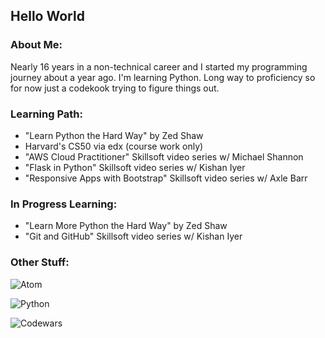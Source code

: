 <h2>Hello World</h2>

<h3>About Me:</h3>  
<p>Nearly 16 years in a non-technical career and I started my programming journey about a year ago.  I'm learning Python.  Long way to proficiency so for now just a codekook trying to figure things out.</p>

<h3>Learning Path:</h3>
<ul>
  <li>"Learn Python the Hard Way" by Zed Shaw</li>
  <li>Harvard's CS50 via edx (course work only)</li>
  <li>"AWS Cloud Practitioner" Skillsoft video series w/ Michael Shannon</li>
  <li>"Flask in Python" Skillsoft video series w/ Kishan Iyer</li>
  <li>"Responsive Apps with Bootstrap" Skillsoft video series w/ Axle Barr</li>
</ul>

<h3>In Progress Learning:</h3>
<ul>
  <li>"Learn More Python the Hard Way" by Zed Shaw</li>
  <li>"Git and GitHub" Skillsoft video series w/ Kishan Iyer</li>
</ul>

<h3>Other Stuff:</h3>

![Atom](https://raw.githubusercontent.com/codekook/ReadMe/main/atom.svg)

![Python](https://staging.python.org/static/community_logos/python-powered-w-70x28.png)

![Codewars](https://www.codewars.com/users/codekook/badges/small)
